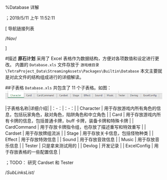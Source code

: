 
%Database 详解

；2019/5/11 上午 11:52:11


[ 导航链接列表

/*Nav*/

]

#描述
**原石计划** 采用了 Excel 表格作为数据结构，方便对各项数值和设定进行更改。
内置的 `Database.xls` 文件存放于
`游戏根目录\TetraProject_Data\StreamingAssets\Packages\Builtin\Database`
本文主要就是对此文件的结构组成进行的详细解读。

##子表格
`Database.xls` 共包含了 11 个子表格。如图：
![DatabaseSummary](_datebase~/Images~/DATABASESUMMARY.png)

|子表格名称|详细介绍|
|：-：|：-：|
|  Character   |   用于存放游戏内所有角色的信息，包括玩家角色，敌对角色，陷阱角色和中立角色   |
|  Card   |   用于存放游戏内所有卡牌的信息，包括普通卡牌，buff 卡牌，装备卡牌和特殊卡牌   |
|  CardCommand  |   用于存放卡牌指令组，也存放了描述重写和特效重写   |
|  Cardset  |   用于存放牌组流派   |
|  Stage  |   用于存放关卡信息，包括怪物种类   |
|  Effect  |   用于存放特效信息   |
|  Sound  |   用于存放音效信息  |
|  Music  |   用于存放音乐信息  |
|  Tester  |   只是拿来测试用的  |
|  Devlog  |   开发记录  |
|  ExcelConfig  |   用于存放表格的一些配置信息  |

；TODO： 研究 Cardset 和 Tester





/*SubLinksList*/



